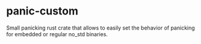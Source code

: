 # panic-custom
Small panicking rust crate that allows to easily set the behavior of panicking for embedded or regular no_std binaries.
